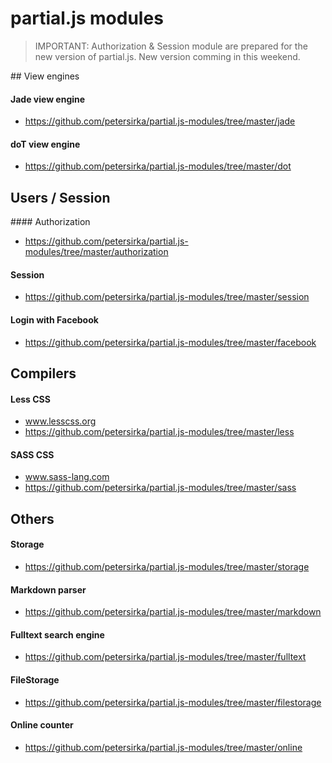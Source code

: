 # partial.js modules

> IMPORTANT:
> Authorization & Session module are prepared for the new version of partial.js. New version comming in this weekend.

## View engines

#### Jade view engine

- https://github.com/petersirka/partial.js-modules/tree/master/jade

#### doT view engine

- https://github.com/petersirka/partial.js-modules/tree/master/dot

## Users / Session

#### Authorization

- https://github.com/petersirka/partial.js-modules/tree/master/authorization

#### Session

- https://github.com/petersirka/partial.js-modules/tree/master/session

#### Login with Facebook

- https://github.com/petersirka/partial.js-modules/tree/master/facebook

## Compilers

#### Less CSS

- www.lesscss.org
- https://github.com/petersirka/partial.js-modules/tree/master/less

#### SASS CSS

- www.sass-lang.com
- https://github.com/petersirka/partial.js-modules/tree/master/sass

## Others

#### Storage

- https://github.com/petersirka/partial.js-modules/tree/master/storage

#### Markdown parser

- https://github.com/petersirka/partial.js-modules/tree/master/markdown

#### Fulltext search engine

- https://github.com/petersirka/partial.js-modules/tree/master/fulltext

#### FileStorage

- https://github.com/petersirka/partial.js-modules/tree/master/filestorage

#### Online counter

- https://github.com/petersirka/partial.js-modules/tree/master/online